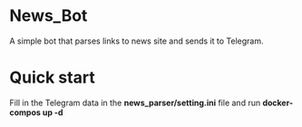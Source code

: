 # News_Bot
A simple bot that parses links to news site and sends it to Telegram.
# Quick start
Fill in the Telegram data in the **news_parser/setting.ini** file and run **docker-compos up -d**